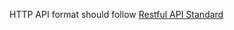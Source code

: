 HTTP API format should follow [Restful API Standard](/docs/developers/code-style-guides/restful-api-standard.md)
